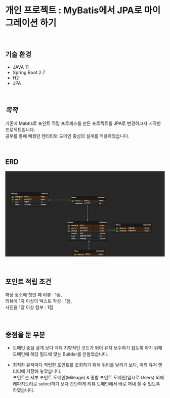 # 개인 프로젝트 : MyBatis에서 JPA로 마이그레이션 하기

</br>

## **기술 환경**
- JAVA 11
- Spring Boot 2.7
- H2
- JPA

</br>

## *목적*
기존에 Mabtis로 포인트 적립 프로세스를 만든 프로젝트를 JPA로 변경하고자 시작한 프로젝트입니다.</br>
공부를 통해 배웠던 엔티티와 도메인 중심의 설계를 적용하였습니다.


</br>

## ERD
![ERD](./image/JPA2.png)

</br>


## 포인트 적립 조건
해당 장소에 첫번 째 리뷰 :  1점, </br>
리뷰에 1자 이상의 텍스트 작성 :  1점, </br>
사진을 1장 이상 첨부 : 1점

</br>

## 중점을 둔 부분
- 도메인 중심 설계
보다 객체 지향적인 코드가 되어 유지 보수하기 쉽도록 하기 위해 </br>
도메인에 해당 필드에 맞는 Builder를 만들었습니다.

- 최적화
유저마다 적립한 포인트를 조회하기 위해 쿼리를 날리기 보다, 미리 유저 엔티티에 저장해 놓았습니다. </br>
포인트는 세부 포인트 도메인(Mileage) & 종합 포인트 도메인(임시로 Users) 외에 레파지토리로 select하기 보다 간단하게 리뷰 도메인에서 바로 꺼내 쓸 수 있도록 하였습니다.</br>

